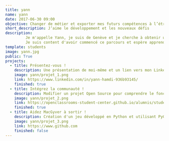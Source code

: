 ```yaml
---
title: yann
name: yann
date: 2017-06-30 09:00
objective: Changer de métier et exporter mes futurs compétences à l’étranger
short_description: J’aime le développement et les nouveaux défis
description:
	     Je m'appelle Yann, je suis de Genève et je cherche à obtenir un bon niveau de qualification pour partir vivre hors Europe. 
	     Je suis content d'avoir commencé ce parcours et espère apprendre rapidement
template: students
image: yann.jpg
public: True
projects:
  - title: Présentez-vous !
    description: Une présentation de moi-même et un lien vers mon LinkedIn.
    image: yann/projet_1.png
    link: https://www.linkedin.com/in/yann-hamdi-936b93145/
    finished: true
  - title: Intégrez la communauté !
    description: Modifier un projet Open Source pour comprendre le fonctionnement de Git, de Github et des pull requests.
    image: yann/projet_2.png
    link: https://openclassrooms-student-center.github.io/alumnis/students/yann.html
    finished: true
  - title: Aidez MacGyver à sortir !
    description: Création d'un jeu développé en Python et utilisant PyGame.
    image: yann/projet_3.png
    link: https://www.github.com
    finished: false
---
```

